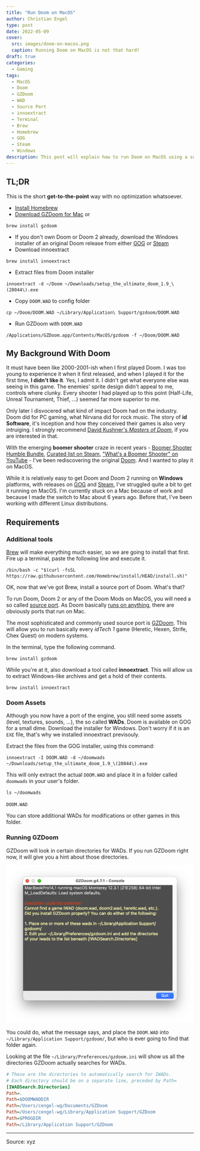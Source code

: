 ```yaml
---
title: "Run Doom on MacOS"
author: Christian Engel
type: post
date: 2022-05-09
cover:
  src: images/doom-on-macos.png
  caption: Running Doom on MacOS is not that hard!
draft: true
categories:
  - Gaming
tags:
  - MacOS
  - Doom
  - GZDoom
  - WAD
  - Source Port
  - innoextract
  - Terminal
  - Brew
  - Homebrew
  - GOG
  - Steam
  - Windows
description: This post will explain how to run Doom on MacOS using a source port called GZDoom.
---
```


## TL;DR

This is the short **get-to-the-point** way with no optimization whatsoever.

- [Install Homebrew](https://brew.sh/)
- [Download GZDoom for Mac](https://zdoom.org/downloads) or

```shell
brew install gzdoom
```

- If you don't own Doom or Doom 2 already, download the Windows installer of an original Doom release from either [GOG](https://www.gog.com/en/game/the_ultimate_doom) or [Steam](https://store.steampowered.com/app/2280/Ultimate_Doom/?curator_clanid=35501448)
- Download innoextract

```shell
brew install innoextract
```

- Extract files from Doom installer

```shell
innoextract -d ~/Doom ~/Downloads/setup_the_ultimate_doom_1.9_\(28044\).exe
```

- Copy `DOOM.WAD` to config folder

```shell
cp ~/Doom/DOOM.WAD ~/Library/Application\ Support/gzdoom/DOOM.WAD
```

- Run GZDoom with `DOOM.WAD`

```shell
/Applications/GZDoom.app/Contents/MacOS/gzdoom -f ~/Doom/DOOM.WAD
```

## My Background With Doom

It must have been like 2000-2001-ish when I first played Doom. I was too young to experience it when it first released, and when I played it for the first time, **I didn't like it**. Yes, I admit it. I didn't get what everyone else was seeing in this game. The enemies' sprite design didn't appeal to me, controls where clunky. Every shooter I had played up to this point (Half-Life, Unreal Tournament, Thief, ...) seemed far more superior to me.

Only later I disvocered what kind of impact Doom had on the industry. Doom did for PC gaming, what Nirvana did for rock music. The story of **id Software**, it's inception and how they conceived their games is also very intruiging. I strongly recommend [David Kushner's _Masters of Doom_](https://en.wikipedia.org/wiki/Masters_of_Doom), if you are interested in that.

With the emerging **boomer shooter** craze in recent years - [Boomer Shooter Humble Bundle](https://www.pcgamer.com/humbles-boomer-shooter-bundle-is-one-of-the-best-fps-collections-ive-seen/), [Curated list on Steam](https://store.steampowered.com/curator/41054936-boomershooter/), ["What's a Boomer Shooter" on YouTube](https://www.youtube.com/watch?v=dXCOKpJcYZU) - I've been rediscovering the original [Doom](https://github.com/id-Software/DOOM). And I wanted to play it on MacOS.

While it is relatively easy to get Doom and Doom 2 running on **Windows** platforms, with releases on [GOG](https://www.gog.com/en/game/the_ultimate_doom) and [Steam](https://store.steampowered.com/app/2280/Ultimate_Doom/?curator_clanid=35501448), I've struggled quite a bit to get it running on MacOS. I'm currently stuck on a Mac because of work and because I made the switch to Mac about 6 years ago. Before that, I've been working with different Linux distributions.

## Requirements

### Additional tools

[Brew](https://brew.sh/) will make everything much easier, so we are going to install that first. Fire up a terminal, paste the following line and execute it.

```shell
/bin/bash -c "$(curl -fsSL https://raw.githubusercontent.com/Homebrew/install/HEAD/install.sh)"
```

OK, now that we've got Brew, install a source port of Doom. What's that?

To run Doom, Doom 2 or any of the Doom Mods on MacOS, you will need a so called [source port](https://en.wikipedia.org/wiki/List_of_Doom_ports#List_of_source_ports). As Doom basically [runs on anything](https://www.reddit.com/r/itrunsdoom/), there are obviously ports that run on Mac.

The most sophisticated and commonly used source port is [GZDoom](https://zdoom.org/index). This will allow you to run basically every _idTech 1_ game (Heretic, Hexen, Strife, Chex Quest) on modern systems.

In the terminal, type the following command.

```shell
brew install gzdoom
```

While you're at it, also download a tool called **innoextract**. This will allow us to extract Windows-like archives and get a hold of their contents.

```shell
brew install innoextract
```

### Doom Assets

Although you now have a port of the engine, you still need some assets (level, textures, sounds, ...), the so called **WADs**. Doom is available on GOG for a small dime. Download the installer for Windows. Don't worry if it is an `EXE` file, that's why we installed innoextract previsouly.

Extract the files from the GOG installer, using this command:

```shell
innoextract -I DOOM.WAD -d ~/doomwads ~/Downloads/setup_the_ultimate_doom_1.9_\(28044\).exe
```

This will only extract the actual `DOOM.WAD` and place it in a folder called `doomwads` in your user's folder.

```shell
ls ~/doomwads

DOOM.WAD
```

You can store additional WADs for modifications or other games in this folder.

### Running GZDoom

GZDoom will look in certain directories for WADs. If you run GZDoom right now, it will give you a hint about those directories.

![GZDoom WAD not found](images/gzdoom-error.png "GZDoom can't find any WADs.")

You could do, what the message says, and place the `DOOM.WAD` into `~/Library/Application Support/gzdoom/`, but who is ever going to find that folder again.

Looking at the file `~/Library/Preferences/gzdoom.ini` will show us all the directories GZDoom actually searches for WADs.

```ini
# These are the directories to automatically search for IWADs.
# Each directory should be on a separate line, preceded by Path=
[IWADSearch.Directories]
Path=.
Path=$DOOMWADDIR
Path=/Users/cengel-wg/Documents/GZDoom
Path=/Users/cengel-wg/Library/Application Support/GZDoom
Path=$PROGDIR
Path=/Library/Application Support/GZDoom
```

---

Source: xyz

